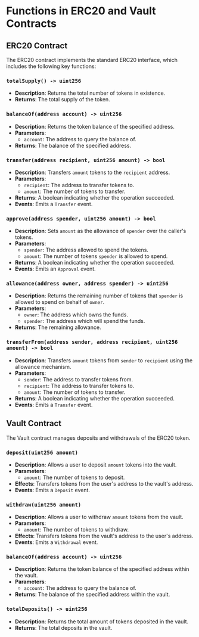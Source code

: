 # Functions in ERC20 and Vault Contracts

## ERC20 Contract

The ERC20 contract implements the standard ERC20 interface, which includes the following key functions:

### `totalSupply() -> uint256`
- **Description**: Returns the total number of tokens in existence.
- **Returns**: The total supply of the token.

### `balanceOf(address account) -> uint256`
- **Description**: Returns the token balance of the specified address.
- **Parameters**: 
  - `account`: The address to query the balance of.
- **Returns**: The balance of the specified address.

### `transfer(address recipient, uint256 amount) -> bool`
- **Description**: Transfers `amount` tokens to the `recipient` address.
- **Parameters**: 
  - `recipient`: The address to transfer tokens to.
  - `amount`: The number of tokens to transfer.
- **Returns**: A boolean indicating whether the operation succeeded.
- **Events**: Emits a `Transfer` event.

### `approve(address spender, uint256 amount) -> bool`
- **Description**: Sets `amount` as the allowance of `spender` over the caller's tokens.
- **Parameters**: 
  - `spender`: The address allowed to spend the tokens.
  - `amount`: The number of tokens `spender` is allowed to spend.
- **Returns**: A boolean indicating whether the operation succeeded.
- **Events**: Emits an `Approval` event.

### `allowance(address owner, address spender) -> uint256`
- **Description**: Returns the remaining number of tokens that `spender` is allowed to spend on behalf of `owner`.
- **Parameters**: 
  - `owner`: The address which owns the funds.
  - `spender`: The address which will spend the funds.
- **Returns**: The remaining allowance.

### `transferFrom(address sender, address recipient, uint256 amount) -> bool`
- **Description**: Transfers `amount` tokens from `sender` to `recipient` using the allowance mechanism.
- **Parameters**: 
  - `sender`: The address to transfer tokens from.
  - `recipient`: The address to transfer tokens to.
  - `amount`: The number of tokens to transfer.
- **Returns**: A boolean indicating whether the operation succeeded.
- **Events**: Emits a `Transfer` event.

## Vault Contract

The Vault contract manages deposits and withdrawals of the ERC20 token.

### `deposit(uint256 amount)`
- **Description**: Allows a user to deposit `amount` tokens into the vault.
- **Parameters**: 
  - `amount`: The number of tokens to deposit.
- **Effects**: Transfers tokens from the user's address to the vault's address.
- **Events**: Emits a `Deposit` event.

### `withdraw(uint256 amount)`
- **Description**: Allows a user to withdraw `amount` tokens from the vault.
- **Parameters**: 
  - `amount`: The number of tokens to withdraw.
- **Effects**: Transfers tokens from the vault's address to the user's address.
- **Events**: Emits a `Withdrawal` event.

### `balanceOf(address account) -> uint256`
- **Description**: Returns the token balance of the specified address within the vault.
- **Parameters**: 
  - `account`: The address to query the balance of.
- **Returns**: The balance of the specified address within the vault.

### `totalDeposits() -> uint256`
- **Description**: Returns the total amount of tokens deposited in the vault.
- **Returns**: The total deposits in the vault.
